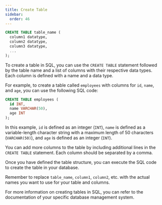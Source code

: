 ```yaml
---
title: Create Table
sidebar:
  order: 46
---
```

```sql
CREATE TABLE table_name (
  column1 datatype,
  column2 datatype,
  column3 datatype,
  ...
);
```

To create a table in SQL, you can use the `CREATE TABLE` statement followed by the table name and a list of columns with their respective data types. Each column is defined with a name and a data type.

For example, to create a table called `employees` with columns for `id`, `name`, and `age`, you can use the following SQL code:

```sql
CREATE TABLE employees (
  id INT,
  name VARCHAR(50),
  age INT
);
```

In this example, `id` is defined as an integer (`INT`), `name` is defined as a variable-length character string with a maximum length of 50 characters (`VARCHAR(50)`), and `age` is defined as an integer (`INT`).

You can add more columns to the table by including additional lines in the `CREATE TABLE` statement. Each column should be separated by a comma.

Once you have defined the table structure, you can execute the SQL code to create the table in your database.

Remember to replace `table_name`, `column1`, `column2`, etc. with the actual names you want to use for your table and columns.

For more information on creating tables in SQL, you can refer to the documentation of your specific database management system.